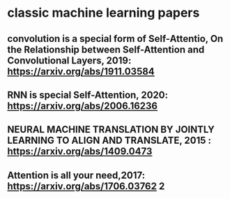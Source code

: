 # classic machine learning papers

## convolution is a special form of Self-Attentio, On the Relationship between Self-Attention and Convolutional Layers, 2019: https://arxiv.org/abs/1911.03584
## RNN is  special Self-Attention, 2020: https://arxiv.org/abs/2006.16236
## NEURAL MACHINE TRANSLATION BY JOINTLY LEARNING TO ALIGN AND TRANSLATE, 2015 : https://arxiv.org/abs/1409.0473
## Attention is all your need,2017: https://arxiv.org/abs/1706.03762 2
